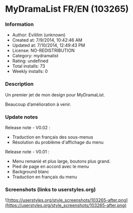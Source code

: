 # MyDramaList FR/EN (103265)

### Information
- Author: Evililim (unknown)
- Created at: 7/9/2014, 10:42:46 AM
- Updated at: 7/10/2014, 12:49:43 PM
- License: NO-REDISTRIBUTION
- Category: mydramalist
- Rating: undefined
- Total installs: 73
- Weekly installs: 0


### Description
Un premier jet de mon design pour MyDramaList.

Beaucoup d’amélioration à venir.

### Update notes
Release note - V0.02 :
* Traduction en français des sous-menus
* Résolution du problème d'affichage du menu

Release note - V0.01 :
* Menu remanié et plus large, boutons plus grand.
* Pied de page en accord avec le menu
* Background blanc
* Traduction en français du menu

### Screenshots (links to userstyles.org)
![https://userstyles.org/style_screenshots/103265-after.png](https://userstyles.org/style_screenshots/103265-after.png)


